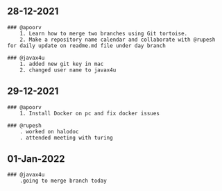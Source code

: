 ## 28-12-2021

	### @apoorv
		1. Learn how to merge two branches using Git tortoise.
		2. Make a repository name calendar and collaborate with @rupesh for daily update on readme.md file under day branch

	### @javax4u
		1. added new git key in mac
		2. changed user name to javax4u

## 29-12-2021
	### @apoorv
		1. Install Docker on pc and fix docker issues

	### @rupesh
		. worked on halodoc
		. attended meeting with turing

## 01-Jan-2022
	### @javax4u
		.going to merge branch today

